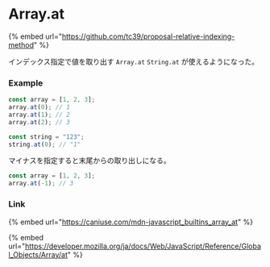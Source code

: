 # Array.at

{% embed url="https://github.com/tc39/proposal-relative-indexing-method" %}

インデックス指定で値を取り出す `Array.at` `String.at` が使えるようになった。

### Example

```javascript
const array = [1, 2, 3];
array.at(0); // 1
array.at(1); // 2
array.at(2); // 3

const string = "123";
string.at(0); // "1"
```

マイナスを指定すると末尾からの取り出しになる。

```javascript
const array = [1, 2, 3];
array.at(-1); // 3
```

### Link

{% embed url="https://caniuse.com/mdn-javascript_builtins_array_at" %}

{% embed url="https://developer.mozilla.org/ja/docs/Web/JavaScript/Reference/Global_Objects/Array/at" %}
